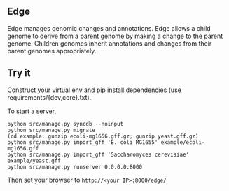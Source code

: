 
Edge
----

Edge manages genomic changes and annotations. Edge allows a child genome to
derive from a parent genome by making a change to the parent genome. Children
genomes inherit annotations and changes from their parent genomes
appropriately.


Try it
------

Construct your virtual env and pip install dependencies (use requirements/{dev,core}.txt).

To start a server,

```
python src/manage.py syncdb --noinput
python src/manage.py migrate
(cd example; gunzip ecoli-mg1656.gff.gz; gunzip yeast.gff.gz)
python src/manage.py import_gff 'E. coli MG1655' example/ecoli-mg1656.gff
python src/manage.py import_gff 'Saccharomyces cerevisiae' example/yeast.gff
python src/manage.py runserver 0.0.0.0:8000
```

Then set your browser to ```http://<your IP>:8000/edge/```

